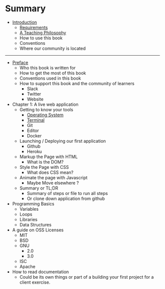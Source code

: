 # Summary

* [Introduction](README.md)
  * [Requirements](requirements.md)
  * [A Teaching Philosophy](a-teaching-philosophy.md)
  * How to use this book
  * Conventions
  * Where our community is located 

---

* [Preface](preface.md)
  * Who this book is written for
  * How to get the most of this book
  * Conventions used in this book
  * How to support this book and the community of learners
    * Slack
    * Twitter
    * Website
* Chapter 1: A live web application
  * Getting to know your tools
    * [Operating System](operating-system.md)
    * [Terminal](terminal.md)
    * Git
    * Editor
    * Docker  
  * Launching / Deploying our first application
    * Github
    * Heroku
  * Markup the Page with HTML
    * What is the DOM?
  * Style the Page with CSS
    * What does CSS mean?
  * Animate the page with Javascript
    * Maybe Move elsewhere ?
  * Summary or TL;DR
    * Summary of steps or file to run all steps
    * Or clone down application from github
* Programming Basics
  * Variables
  * Loops
  * Libraries
  * Data Structures
* A guide on OSS Licenses
  * MIT
  * BSD
  * GNU
    * 2.0 
    * 3.0
  * ISC
  * Apache
* How to read documentation
  * Could be its own things or part of a building your first project for a client exercise.

